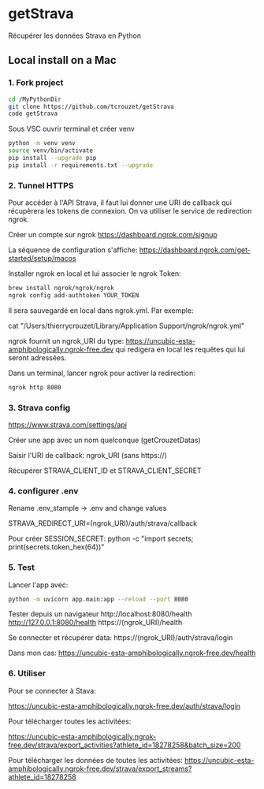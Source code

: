 # getStrava

Récupérer les données Strava en Python


## Local install on a Mac

### 1. Fork project

```bash
cd /MyPythonDir
git clone https://github.com/tcrouzet/getStrava
code getStrava
```

Sous VSC ouvrir terminal et créer venv

```bash
python -m venv venv
source venv/bin/activate
pip install --upgrade pip
pip install -r requirements.txt --upgrade
```

### 2. Tunnel HTTPS

Pour accéder à l'API Strava, il faut lui donner une URI de callback qui récupèrera les tokens de connexion.
On va utiliser le service de redirection ngrok.

Créer un compte sur ngrok https://dashboard.ngrok.com/signup

La séquence de configuration s'affiche:
https://dashboard.ngrok.com/get-started/setup/macos

Installer ngrok en local et lui associer le ngrok Token: 

```bash
brew install ngrok/ngrok/ngrok
ngrok config add-authtoken YOUR_TOKEN
```

Il sera sauvegardé en local dans ngrok.yml. Par exemple:

cat "/Users/thierrycrouzet/Library/Application Support/ngrok/ngrok.yml"

ngrok fournit un ngrok_URI du type:
https://uncubic-esta-amphibologically.ngrok-free.dev
qui redigera en local les requêtes qui lui seront adressées.

Dans un terminal, lancer ngrok pour activer la redirection:

```bash
ngrok http 8080
```

### 3. Strava config

https://www.strava.com/settings/api

Créer une app avec un nom quelconque (getCrouzetDatas)

Saisir l'URI de callback: ngrok_URI (sans https://)

Récupérer STRAVA_CLIENT_ID et STRAVA_CLIENT_SECRET

### 4. configurer .env

Rename .env_stample -> .env and change values

STRAVA_REDIRECT_URI=(ngrok_URI)/auth/strava/callback

Pour créer SESSION_SECRET: python -c "import secrets; print(secrets.token_hex(64))"

### 5. Test

Lancer l'app avec:

```bash
python -m uvicorn app.main:app --reload --port 8080
```

Tester depuis un navigateur
http://localhost:8080/health
http://127.0.0.1:8080/health
https://(ngrok_URI)/health

Se connecter et récupérer data:
https://(ngrok_URI)/auth/strava/login

Dans mon cas:
https://uncubic-esta-amphibologically.ngrok-free.dev/health

### 6. Utiliser

Pour se connecter à Stava:

https://uncubic-esta-amphibologically.ngrok-free.dev/auth/strava/login

Pour télécharger toutes les activitées:

https://uncubic-esta-amphibologically.ngrok-free.dev/strava/export_activities?athlete_id=18278258&batch_size=200

Pour télécharger les données de toutes les activitées:
https://uncubic-esta-amphibologically.ngrok-free.dev/strava/export_streams?athlete_id=18278258